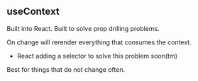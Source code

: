 ## useContext

Built into React.
Built to solve prop drilling problems.

On change will rerender everything that consumes the context.

- React adding a selector to solve this problem soon(tm)

Best for things that do not change often.
